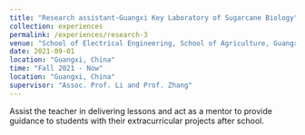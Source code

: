 ```yaml
---
title: "Research assistant-Guangxi Key Laboratory of Sugarcane Biology"
collection: experiences
permalink: /experiences/research-3
venue: "School of Electrical Engineering, School of Agriculture, Guangxi University"
date: 2021-09-01
location: "Guangxi, China"
time: "Fall 2021 - Now"
location: "Guangxi, China"
supervisor: "Assoc. Prof. Li and Prof. Zhang"
---
```

Assist the teacher in delivering lessons and act as a mentor to provide guidance to students with their extracurricular projects after school.